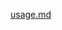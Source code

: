 [usage.md](https://raw.githubusercontent.com/BioPhoton/rx-angular/master/libs/state/docs/usage.md ':include')
